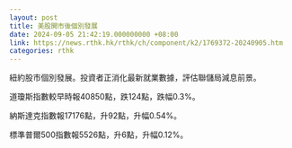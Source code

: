 ```yaml
---
layout: post
title: 美股開市後個別發展
date: 2024-09-05 21:42:19.000000000 +08:00
link: https://news.rthk.hk/rthk/ch/component/k2/1769372-20240905.htm
categories: rthk
---
```


紐約股市個別發展。投資者正消化最新就業數據，評估聯儲局減息前景。

道瓊斯指數較早時報40850點，跌124點，跌幅0.3%。

納斯達克指數報17176點，升92點，升幅0.54%。

標準普爾500指數報5526點，升6點，升幅0.12%。
